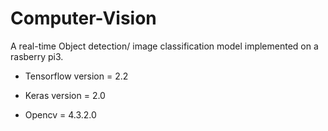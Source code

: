 # Computer-Vision
A real-time Object detection/ image classification model implemented on a rasberry pi3.

* Tensorflow version = 2.2

* Keras version = 2.0

* Opencv = 4.3.2.0
